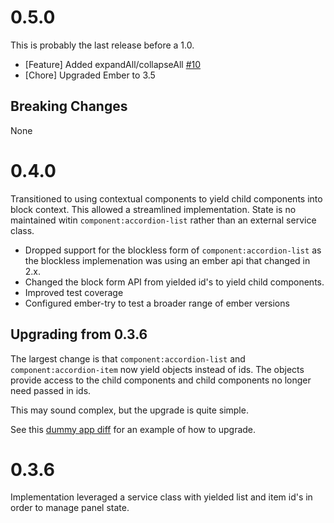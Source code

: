 # 0.5.0

This is probably the last release before a 1.0.

- [Feature] Added expandAll/collapseAll [#10](https://github.com/khorus/ember-accordion/pull/10)
- [Chore] Upgraded Ember to 3.5

## Breaking Changes

None

# 0.4.0

Transitioned to using contextual components to yield child components
into block context. This allowed a streamlined implementation. State is
no maintained witin `component:accordion-list` rather than an external
service class.

- Dropped support for the blockless form of `component:accordion-list`
  as the blockless implemenation was using an ember api that changed in
  2.x.
- Changed the block form API from yielded id's to yield child
  components.
- Improved test coverage
- Configured ember-try to test a broader range of ember versions

## Upgrading from 0.3.6

The largest change is that `component:accordion-list` and
`component:accordion-item` now yield objects instead of ids. The objects
provide access to the child components and child components no longer
need passed in ids.

This may sound complex, but the upgrade is quite simple.

See this [dummy app
diff](https://github.com/khorus/ember-accordion/compare/ember-2.4?expand=1#diff-270531ff20e72283f337a8db5c233052)
for an example of how to upgrade.

# 0.3.6

Implementation leveraged a service class with yielded list and item id's in order to
manage panel state.
